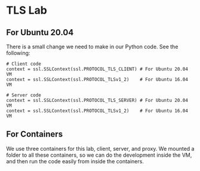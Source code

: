 # TLS Lab

## For Ubuntu 20.04

There is a small change we need to make in our Python code.
See the following:

```
# Client code 
context = ssl.SSLContext(ssl.PROTOCOL_TLS_CLIENT) # For Ubuntu 20.04 VM
context = ssl.SSLContext(ssl.PROTOCOL_TLSv1_2)    # For Ubuntu 16.04 VM

# Server code 
context = ssl.SSLContext(ssl.PROTOCOL_TLS_SERVER) # For Ubuntu 20.04 VM
context = ssl.SSLContext(ssl.PROTOCOL_TLSv1_2)    # For Ubuntu 16.04 VM

```

## For Containers

We use three containers for this lab, client, server, and proxy. 
We mounted a folder to all these containers, so we can do the 
development inside the VM, and then run the code easily 
from inside the containers. 
